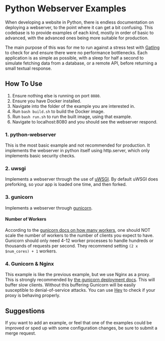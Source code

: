 Python Webserver Examples
==========================

When developing a website in Python, there is endless documentation on deploying
a webserver, to the point where it can get a bit confusing. This codebase is
to provide examples of each kind, mostly in order of basic to advanced, with 
the advanced ones being more suitable for production.

The main purpose of this was for me to run against a stress test with 
[Gatling](https://blog.programster.org/stress-test-your-webserver-with-gatling)
to check for and ensure there were no performance bottlenecks. Each application
is as simple as possible, with a sleep for half a second to simulate fetching
data from a database, or a remote API, before returning a small textual 
response.

## How To Use
1. Ensure nothing else is running on port `8080`.
2. Ensure you have Docker installed.
3. Navigate into the folder of the example you are interested in.
4. Run `bash build.sh` to build the Docker image.
5. Run `bash run.sh` to run the built image, using that example.
6. Navigate to localhost:8080 and you should see the webserver respond.


### 1. python-webserver
This is the most basic example and not recommended for production.
It implements the webserver in python itself using http.server, which only
implements basic security checks.


### 2. uwsgi
Implements a webserver through the use of [uWSGI](https://uwsgi-docs.readthedocs.io/en/latest/).
By default uWSGI does preforking, so your app is loaded one time, and then
forked.


### 3. gunicorn
Implements a webserver through [gunicorn](https://gunicorn.org/).

#### Number of Workers
According to the [gunicorn docs on how many workers](https://docs.gunicorn.org/en/latest/design.html#how-many-workers), 
one should NOT scale the number of workers to the number of clients you expect 
to have. Gunicorn should only need 4-12 worker processes to handle hundreds or 
thousands of requests per second. They recommend setting `(2 x $num_cores) + 1` 
workers.


### 4. Gunicorn & Nginx
This example is like the previous example, but we use Nginx as a proxy.
This is strongly recommended by 
[the gunicorn deployment docs](https://docs.gunicorn.org/en/stable/deploy.html).
This will buffer slow clients. Without this buffering Gunicorn will be easily 
susceptible to denial-of-service attacks. You can use 
[Hey](https://github.com/rakyll/hey) to check if your proxy is behaving 
properly.


## Suggestions
If you want to add an example, or feel that one of the examples could be 
improved or sped up with some configuration changes, be sure to submit a merge
request.
